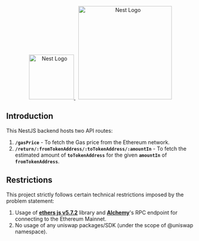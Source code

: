 <p align="center">
  <a href="https://nestjs.com/" target="_blank">
    <img src="https://nestjs.com/img/logo-small.svg" width="120" alt="Nest Logo" />
  </a>
  &nbsp;
  <a href="https://app.uniswap.org/" target="_blank">
    <img src="https://1000logos.net/wp-content/uploads/2022/09/Uniswap-Symbol.png" width="250" alt="Nest Logo" />
  </a>
</p>

## Introduction

This NestJS backend hosts two API routes:

1. **`/gasPrice`** - To fetch the Gas price from the Ethereum network.
2. **`/return/:fromTokenAddress/:toTokenAddress/:amountIn`** - To fetch the estimated amount of **`toTokenAddress`** for the given **`amountIn`** of **`fromTokenAddress`**.

## Restrictions

This project strictly follows certain technical restrictions imposed by the problem statement:

1. Usage of [**ethers js v5.7.2**](https://docs.ethers.org/v5/) library and [**Alchemy**](https://www.alchemy.com/)'s RPC endpoint for connecting to the Ethereum Mainnet.
2. No usage of any uniswap packages/SDK (under the scope of @uniswap namespace).

